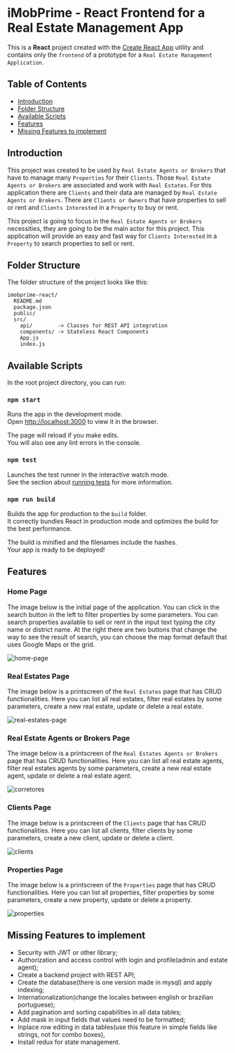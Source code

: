 
# iMobPrime - React Frontend for a Real Estate Management App

This is a **React** project created with the [Create React App](https://github.com/facebookincubator/create-react-app) utility and contains only the `frontend` of a prototype for a `Real Estate Management Application`.

## Table of Contents

- [Introduction](#introduction)
- [Folder Structure](#folder-structure)
- [Available Scripts](#available-scripts)
- [Features](#features)
- [Missing Features to implement](#missing-features-to-implement)

## Introduction

This project was created to be used by `Real Estate Agents or Brokers` that have to manage many `Properties` for their `Clients`. Those `Real Estate Agents or Brokers` are associated and work with `Real Estates`. For this application there are `Clients` and their data are managed by `Real Estate Agents or Brokers`. There are `Clients or Owners` that have properties to sell or rent and `Clients Interested` in a `Property` to buy or rent.

This project is going to focus in the `Real Estate Agents or Brokers` necessities, they are going to be the main actor for this project. This application will provide an easy and fast way for `Clients Interested` in a `Property` to search properties to sell or rent.

## Folder Structure

The folder structure of the project looks like this:

```
imobprime-react/
  README.md
  package.json
  public/
  src/
    api/        -> Classes for REST API integration
    components/ -> Stateless React Components
    App.js
    index.js
```

## Available Scripts

In the root project directory, you can run:

### `npm start`

Runs the app in the development mode.<br>
Open [http://localhost:3000](http://localhost:3000) to view it in the browser.

The page will reload if you make edits.<br>
You will also see any lint errors in the console.

### `npm test`

Launches the test runner in the interactive watch mode.<br>
See the section about [running tests](#running-tests) for more information.

### `npm run build`

Builds the app for production to the `build` folder.<br>
It correctly bundles React in production mode and optimizes the build for the best performance.

The build is minified and the filenames include the hashes.<br>
Your app is ready to be deployed!

## Features

### Home Page

The image below is the initial page of the application. You can click in the search button in the left to filter properties by some parameters. You can search properties available to sell or rent in the input text typing the city name or district name. At the right there are two buttons that change the way to see the result of search, you can choose the map format default that uses Google Maps or the grid.

![home-page](https://user-images.githubusercontent.com/6424524/32994027-a0fe05b6-cd48-11e7-8cde-60b15eff4a08.png)

### Real Estates Page

The image below is a printscreen of the `Real Estates` page that has CRUD functionalities. Here you can list all real estates, filter real estates by some parameters, create a new real estate, update or delete a real estate.

![real-estates-page](https://user-images.githubusercontent.com/6424524/32994098-c67492fa-cd49-11e7-9366-cec7347bd36f.png)

### Real Estate Agents or Brokers Page

The image below is a printscreen of the `Real Estates Agents or Brokers` page that has CRUD functionalities. Here you can list all real estate agents, filter real estates agents by some parameters, create a new real estate agent, update or delete a real estate agent.

![corretores](https://user-images.githubusercontent.com/6424524/33036857-d5dc0c32-ce16-11e7-9a8c-f458f7b6880c.png)

### Clients Page

The image below is a printscreen of the `Clients` page that has CRUD functionalities. Here you can list all clients, filter clients by some parameters, create a new client, update or delete a client.

![clients](https://user-images.githubusercontent.com/6424524/33036872-e6fcd29e-ce16-11e7-89ab-b1006ce4d8d6.png)

### Properties Page

The image below is a printscreen of the `Properties` page that has CRUD functionalities. Here you can list all properties, filter properties by some parameters, create a new property, update or delete a property.

![properties](https://user-images.githubusercontent.com/6424524/33036889-f303a52c-ce16-11e7-8eac-d67b07fd6566.png)

## Missing Features to implement

* Security with JWT or other library;
* Authorization and access control with login and profile(admin and estate agent);
* Create a backend project with REST API;
* Create the database(there is one version made in mysql) and apply indexing;
* Internationalization(change the locales between english or brazilian portuguese);
* Add pagination and sorting capabilities in all data tables;
* Add mask in input fields that values need to be formatted;
* Inplace row editing in data tables(use this feature in simple fields like strings, not for combo boxes),
* Install redux for state management.
